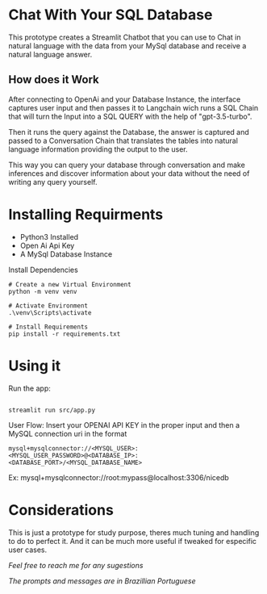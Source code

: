 # Chat With Your SQL Database

This prototype creates a Streamlit Chatbot that you can use to Chat in natural language with the data from your MySql database and receive a natural language answer.

## How does it Work

After connecting to OpenAi and your Database Instance, the interface captures user input and then passes it to Langchain wich runs a SQL Chain that will turn the Input into a SQL QUERY with the help of "gpt-3.5-turbo".

Then it runs the query against the Database, the answer is captured and passed to a Conversation Chain that translates the tables into natural language information providing the output to the user.

This way you can query your database through conversation and make inferences and discover information about your data without the need of writing any query yourself.

# Installing Requirments 

- Python3 Installed
- Open Ai Api Key 
- A MySql Database Instance

Install Dependencies
```
# Create a new Virtual Environment
python -m venv venv

# Activate Environment
.\venv\Scripts\activate  

# Install Requirements
pip install -r requirements.txt
```
# Using it

Run the app:
```

streamlit run src/app.py

```

User Flow: 
Insert your OPENAI API KEY in the proper input and then a MySQL connection uri in the format 
```
mysql+mysqlconnector://<MYSQL_USER>:<MYSQL_USER_PASSWORD>@<DATABASE_IP>:<DATABASE_PORT>/<MYSQL_DATABASE_NAME>
```
Ex: mysql+mysqlconnector://root:mypass@localhost:3306/nicedb

# Considerations

This is just a prototype for study purpose, theres much tuning and handling to do to perfect it. And it can be much more useful if tweaked for especific user cases.

*Feel free to reach me for any sugestions* 

*The prompts and messages are in Brazillian Portuguese*